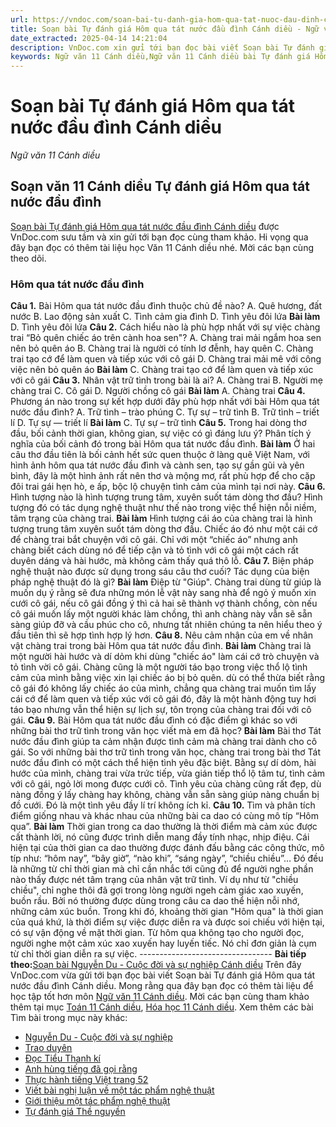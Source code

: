 ```yaml
---
url: https://vndoc.com/soan-bai-tu-danh-gia-hom-qua-tat-nuoc-dau-dinh-canh-dieu-298340
title: Soạn bài Tự đánh giá Hôm qua tát nước đầu đình Cánh diều - Ngữ văn 11 Cánh diều - VnDoc.com
date_extracted: 2025-04-14 14:21:04
description: VnDoc.com xin gửi tới bạn đọc bài viết Soạn bài Tự đánh giá Hôm qua tát nước đầu đình Cánh diều. Mời các bạn cùng tham khảo để có thêm tài liệu Soạn văn 11 Cánh diều.
keywords: Ngữ văn 11 Cánh diều,Ngữ văn 11 Cánh diều bài Tự đánh giá Hôm qua tát nước đầu đình,Soạn văn 11 Cánh diều,văn 11 Cánh diều,soạn văn 11,soạn bài 11 cánh diều,ngữ văn 11 cd,Soạn bài Tự đánh giá Hôm qua tát nước đầu đình Cánh diều,Soạn bài Tự đánh giá Hôm qua tát nước đầu đình,Soạn văn Tự đánh giá Hôm qua tát nước đầu đình,Tự đánh giá Hôm qua tát nước đầu đình
---
```


# Soạn bài Tự đánh giá Hôm qua tát nước đầu đình Cánh diều
 _Ngữ văn 11 Cánh diều_
## Soạn văn 11 Cánh diều Tự đánh giá Hôm qua tát nước đầu đình
[Soạn bài Tự đánh giá Hôm qua tát nước đầu đình Cánh diều](<https://vndoc.com/soan-bai-tu-danh-gia-hom-qua-tat-nuoc-dau-dinh-canh-dieu-298340>) được VnDoc.com sưu tầm và xin gửi tới bạn đọc cùng tham khảo. Hi vọng qua đây bạn đọc có thêm tài liệu học Văn 11 Cánh diều nhé. Mời các bạn cùng theo dõi.
### Hôm qua tát nước đầu đình
**Câu 1.** Bài Hôm qua tát nước đầu đình thuộc chủ đề nào?
A. Quê hương, đất nước
B. Lao động sản xuất
C. Tình cảm gia đình
D. Tình yêu đôi lứa
**Bài làm**
D. Tình yêu đôi lứa
**Câu 2.** Cách hiểu nào là phù hợp nhất với sự việc chàng trai “Bỏ quên chiếc áo trên cành hoa sen"?
A. Chàng trai mải ngắm hoa sen nên bỏ quên áo
B. Chàng trai là người có tính lơ đễnh, hay quên
C. Chàng trai tạo cớ để làm quen và tiếp xúc với cô gái
D. Chàng trai mải mê với công việc nên bỏ quên áo
**Bài làm**
C. Chàng trai tạo cớ để làm quen và tiếp xúc với cô gái
**Câu 3.** Nhân vật trữ tình trong bài là ai?
A. Chàng trai
B. Người mẹ chàng trai
C. Cô gái
D. Người chồng cô gái
**Bài làm**
A. Chàng trai
**Câu 4.** Phương án nào trong sự kết hợp dưới đây phù hợp nhất với bài Hôm qua tát nước đầu đình?
A. Trữ tình – trào phúng
C. Tự sự – trữ tình
B. Trữ tình – triết lí
D. Tự sự — triết lí
**Bài làm**
C. Tự sự – trữ tình
**Câu 5.** Trong hai dòng thơ đầu, bối cảnh thời gian, không gian, sự việc có gì đáng lưu ý? Phân tích ý nghĩa của bối cảnh đó trong bài Hôm qua tát nước đầu đình.
**Bài làm**
Ở hai câu thơ đầu tiên là bối cảnh hết sức quen thuộc ở làng quê Việt Nam, với hình ảnh hôm qua tát nước đầu đình và cành sen, tạo sự gần gũi và yên bình, đây là một hình ảnh rất nên thơ và mộng mơ, rất phù hợp để cho cặp đôi trai gái hẹn hò, e ấp, bộc lộ chuyện tình cảm của mình tại nơi này.
**Câu 6.** Hình tượng nào là hình tượng trung tâm, xuyên suốt tám dòng thơ đầu? Hình tượng đó có tác dụng nghệ thuật như thế nào trong việc thể hiện nỗi niềm, tâm trạng của chàng trai.
**Bài làm**
Hình tượng cái áo của chàng trai là hình tượng trung tâm xuyên suốt tám dòng thơ đầu. Chiếc áo đó như một cái cớ để chàng trai bắt chuyện với cô gái. Chỉ với một “chiếc áo” nhưng anh chàng biết cách dùng nó để tiếp cận và tỏ tình với cô gái một cách rất duyên dáng và hài hước, mà không cảm thấy quá thô lỗ.
**Câu 7.** Biện pháp nghệ thuật nào được sử dụng trong sáu câu thơ cuối? Tác dụng của biện pháp nghệ thuật đó là gì?
**Bài làm**
Điệp từ "Giúp". Chàng trai dùng từ giúp là muốn dụ ý rằng sẽ đưa những món lễ vật này sang nhà để ngỏ ý muốn xin cưới cô gái, nếu cô gái đồng ý thì cả hai sẽ thành vợ thành chồng, còn nếu cô gái muốn lấy một người khác làm chồng, thì anh chàng này vẫn sẽ sẵn sàng giúp đỡ và cầu phúc cho cô, nhưng tất nhiên chúng ta nên hiểu theo ý đầu tiên thì sẽ hợp tình hợp lý hơn.
**Câu 8.** Nêu cảm nhận của em về nhân vật chàng trai trong bài Hôm qua tát nước đầu đình.
**Bài làm**
Chàng trai là một người hài hước và dí dỏm khi dùng "chiếc áo" làm cái cớ trò chuyện và tỏ tình vời cô gái. Chàng cũng là một người táo bạo trong việc thổ lộ tình cảm của mình bằng việc xin lại chiếc áo bị bỏ quên. dù có thể thừa biết rằng cô gái đó không lấy chiếc áo của mình, chẳng qua chàng trai muốn tìm lấy cái cớ để làm quen và tiếp xúc với cô gái đó, đây là một hành động tuy hơi táo bạo nhưng vẫn thể hiện sự lịch sự, tôn trọng của chàng trai đối với cô gái.
**Câu 9.** Bài Hôm qua tát nước đầu đình có đặc điểm gì khác so với những bài thơ trữ tình trong văn học viết mà em đã học?
**Bài làm**
Bài thơ Tát nước đầu đình giúp ta cảm nhận được tình cảm mà chàng trai dành cho cô gái. So với những bài thơ trữ tình trong văn học, chàng trai trong bài thơ Tát nước đầu đình có một cách thể hiện tình yêu đặc biệt. Bằng sự dí dòm, hài hước của mình, chàng trai vừa trức tiếp, vừa gián tiếp thổ lộ tâm tư, tình cảm với cô gái, ngỏ lời mong được cưới cô. Tình yêu của chàng cũng rất đẹp, dù nàng đồng ý lấy chàng hay không, chàng vẫn sẵn sàng giúp nàng chuẩn bị đồ cưới. Đó là một tình yêu đầy lí trí không ích kỉ.
**Câu 10.** Tìm và phân tích điểm giống nhau và khác nhau của những bài ca dao có cùng mô típ “Hôm qua”.
**Bài làm**
Thời gian trong ca dao thường là thời điểm mà cảm xúc được cất thành lời, nó cũng được trình diễn mang đầy tính nhạc, nhịp điệu. Cái hiện tại của thời gian ca dao thường được đánh đấu bằng các công thức, mô típ như: “hôm nay”, “bây giờ”, “nào khi”, “sáng ngày”, “chiều chiều”… Đó đều là những từ chỉ thời gian mà chỉ cần nhắc tới cũng đủ để người nghe phần nào thấy được nét tâm trạng của nhân vật trữ tình. Ví dụ như từ "chiều chiều", chỉ nghe thôi đã gợi trong lòng người ngeh cảm giác xao xuyến, buồn rầu. Bởi nó thường được dùng trong câu ca dao thể hiện nỗi nhớ, những cảm xúc buồn. Trong khi đó, khoảng thời gian "Hôm qua" là thời gian của quá khứ, là thời điểm sự việc được diễn ra và được soi chiếu với hiện tại, có sự vận động về mặt thời gian. Từ hôm qua không tạo cho người đọc, người nghe một cảm xúc xao xuyến hay luyến tiếc. Nó chỉ đơn giản là cụm từ chỉ thời gian diễn ra sự việc.
\---------------------------------
**Bài tiếp theo:**[Soạn bài Nguyễn Du - Cuộc đời và sự nghiệp Cánh diều](<https://vndoc.com/soan-bai-nguyen-du-cuoc-doi-va-su-nghiep-canh-dieu-298343>)
Trên đây VnDoc.com vừa gửi tới bạn đọc bài viết Soạn bài Tự đánh giá Hôm qua tát nước đầu đình Cánh diều. Mong rằng qua đây bạn đọc có thêm tài liệu để học tập tốt hơn môn [Ngữ văn 11 Cánh diều](<https://vndoc.com/ngu-van-11-canh-dieu>). Mời các bạn cùng tham khảo thêm tại mục [Toán 11 Cánh diều](<https://vndoc.com/toan-11-canh-dieu>), [Hóa học 11 Cánh diều](<https://vndoc.com/hoa-hoc-11-canh-dieu>).
Xem thêm các bài Tìm bài trong mục này khác:
  * [Nguyễn Du - Cuộc đời và sự nghiệp](</soan-bai-nguyen-du-cuoc-doi-va-su-nghiep-canh-dieu-298343>)
  * [Trao duyên](</soan-bai-trao-duyen-canh-dieu-298345>)
  * [Đọc Tiểu Thanh kí](</soan-bai-doc-tieu-thanh-ki-canh-dieu-298349>)
  * [Anh hùng tiếng đã gọi rằng](</soan-bai-anh-hung-tieng-da-goi-rang-canh-dieu-298354>)
  * [Thực hành tiếng Việt trang 52](</soan-bai-thuc-hanh-tieng-viet-trang-52-canh-dieu-298357>)
  * [Viết bài nghị luận về một tác phẩm nghệ thuật](</soan-bai-viet-bai-nghi-luan-ve-mot-tac-pham-nghe-thuat-canh-dieu-298359>)
  * [Giới thiệu một tác phẩm nghệ thuật](</soan-bai-gioi-thieu-mot-tac-pham-nghe-thuat-canh-dieu-298361>)
  * [Tự đánh giá Thề nguyền](</soan-bai-tu-danh-gia-the-nguyen-canh-dieu-298365>)


